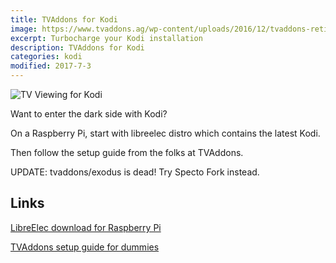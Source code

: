 ```yaml
---
title: TVAddons for Kodi
image: https://www.tvaddons.ag/wp-content/uploads/2016/12/tvaddons-retina.png
excerpt: Turbocharge your Kodi installation
description: TVAddons for Kodi
categories: kodi
modified: 2017-7-3
---
```

![TV Viewing for Kodi](https://i2.wp.com/www.tvaddons.ag/wp-content/uploads/2017/04/Screen-Shot-2017-04-02-at-6.12.46-PM.jpg?w=538&ssl=1)

Want to enter the dark side with Kodi? 

On a Raspberry Pi, start with libreelec distro which contains the latest Kodi. 

Then follow the setup guide from the folks at TVAddons.

UPDATE: tvaddons/exodus is dead! Try Specto Fork instead.

## Links
[LibreElec download for Raspberry Pi](https://libreelec.tv/downloads/)

[TVAddons setup guide for dummies](https://www.tvaddons.ag/kodi-addons-dummies/)
